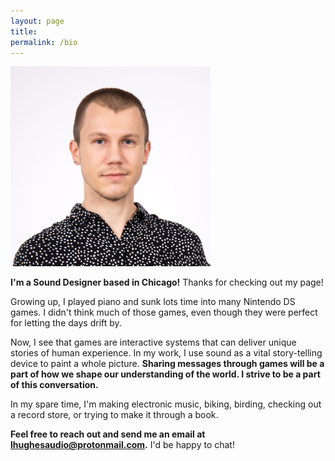 ```yaml
---
layout: page
title: 
permalink: /bio
---
```


<img src="headshot.JPG" width="320" height="320" alt="Photo of Logan" class="center"> 

**I'm a Sound Designer based in Chicago!** Thanks for checking out my page!

Growing up, I played piano and sunk lots time into many Nintendo DS games. I didn't think much of those games, even though they were perfect for letting the days drift by.

Now, I see that games are interactive systems that can deliver unique stories of human experience. In my work, I use sound as a vital story-telling device to paint a whole picture. **Sharing messages through games will be a part of how we shape our understanding of the world. I strive to be a part of this conversation.**

In my spare time, I'm making electronic music, biking, birding, checking out a record store, or trying to make it through a book.

**Feel free to reach out and send me an email at lhughesaudio@protonmail.com.** I'd be happy to chat!